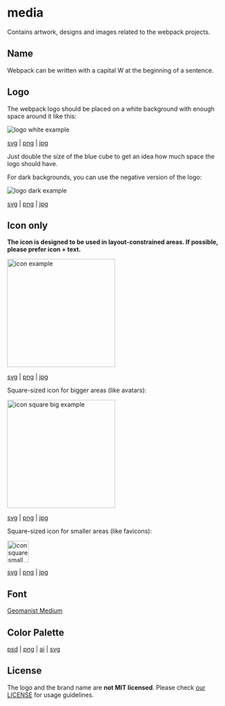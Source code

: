 # media

Contains artwork, designs and images related to the webpack projects.

## Name

Webpack can be written with a capital W at the beginning of a sentence.

## Logo

The webpack logo should be placed on a white background with enough space around it like this:

![logo white example](/logo/logo-on-white-bg.png?raw=true)

[svg](/logo/logo-on-white-bg.svg) | [png](/logo/logo-on-white-bg.png) | [jpg](/logo/logo-on-white-bg.jpg)

Just double the size of the blue cube to get an idea how much space the logo should have.

For dark backgrounds, you can use the negative version of the logo:

![logo dark example](/logo/logo-on-dark-bg.jpg?raw=true)

[svg](/logo/logo-on-dark-bg.svg) | [png](/logo/logo-on-dark-bg.png) | [jpg](/logo/logo-on-dark-bg.jpg)

## Icon only

**The icon is designed to be used in layout-constrained areas. If possible, please prefer icon + text.**

<img src="/logo/icon.png?raw=true" width="250" alt="icon example">

[svg](/logo/icon.svg) | [png](/logo/icon.png) | [jpg](/logo/icon.jpg)

Square-sized icon for bigger areas (like avatars):

<img src="/logo/icon-square-big.png?raw=true" width="250" alt="icon square big example">

[svg](/logo/icon-square-big.svg) | [png](/logo/icon-square-big.png) | [jpg](/logo/icon-square-big.jpg)

Square-sized icon for smaller areas (like favicons):

<img src="/logo/icon-square-small.png?raw=true" width="50" alt="icon square small example">

[svg](/logo/icon-square-small.svg) | [png](/logo/icon-square-small.png) | [jpg](/logo/icon-square-small.jpg)

## Font

[Geomanist Medium](http://geomanist.com/)

## Color Palette

[psd](/design/webpack-palette.psd) | [png](/design/webpack-palette.png)
 | [ai](/design/webpack-palette.ai) | [svg](/design/webpack-palette.svg)

## License

The logo and the brand name are **not MIT licensed**. Please check [our LICENSE](https://github.com/webpack/media/blob/master/LICENSE) for usage guidelines.
